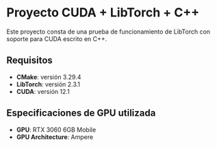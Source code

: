 # Proyecto CUDA + LibTorch + C++

Este proyecto consta de una prueba de funcionamiento de LibTorch con soporte para CUDA escrito en C++.

## Requisitos

- **CMake**: versión 3.29.4
- **LibTorch**: versión 2.3.1
- **CUDA**: versión 12.1

## Especificaciones de GPU utilizada

- **GPU**: RTX 3060 6GB Mobile
- **GPU Architecture**: Ampere
